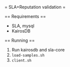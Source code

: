 = SLA+Reputation validation =

== Requirements ==

* SLA, mysql
* KairosDB

== Running ==

1. Run kairosdb and sla-core
2. `load-samples.sh`
3. `client.sh`


